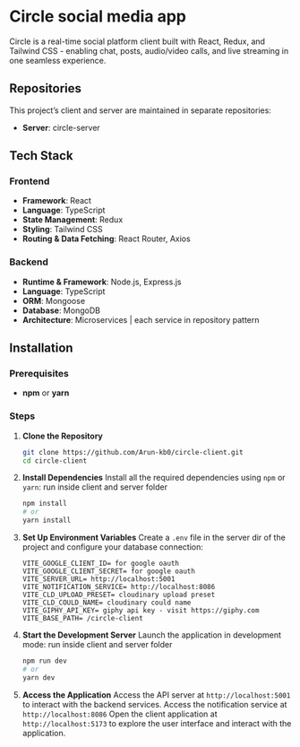 # Circle social media app

Circle is a real-time social platform client built with React, Redux, and Tailwind CSS - enabling chat, posts, audio/video calls, and live streaming in one seamless experience.

## Repositories

This project’s client and server are maintained in separate repositories: 
- **Server**: circle-server  

## Tech Stack

### Frontend
- **Framework**: React  
- **Language**: TypeScript  
- **State Management**: Redux  
- **Styling**: Tailwind CSS  
- **Routing & Data Fetching**: React Router, Axios 

### Backend
- **Runtime & Framework**: Node.js, Express.js  
- **Language**: TypeScript  
- **ORM**: Mongoose  
- **Database**: MongoDB  
- **Architecture**: Microservices | each service in repository pattern


## Installation

### Prerequisites

- **npm** or **yarn**

### Steps

1. **Clone the Repository**
   ```bash
   git clone https://github.com/Arun-kb0/circle-client.git
   cd circle-client
   ```

2. **Install Dependencies**
   Install all the required dependencies using `npm` or `yarn`:
   run inside client and server folder
   ```bash
   npm install
   # or
   yarn install
   ```

3. **Set Up Environment Variables**
   Create a `.env` file in the server dir of the project and configure your database connection:
   ```env
   VITE_GOOGLE_CLIENT_ID= for google oauth 
   VITE_GOOGLE_CLIENT_SECRET= for google oauth 
   VITE_SERVER_URL= http://localhost:5001
   VITE_NOTIFICATION_SERVICE= http://localhost:8086
   VITE_CLD_UPLOAD_PRESET= cloudinary upload preset
   VITE_CLD_COULD_NAME= cloudinary could name
   VITE_GIPHY_API_KEY= giphy api key - visit https://giphy.com
   VITE_BASE_PATH= /circle-client
   ```

4. **Start the Development Server**
   Launch the application in development mode:
   run inside client and server folder
   ```bash
   npm run dev
   # or
   yarn dev
   ```

5. **Access the Application**
   Access the API server at `http://localhost:5001` to interact with the backend services.
   Access the notification service at `http://localhost:8086` 
   Open the client application at `http://localhost:5173` to explore the user interface and interact with the application.
